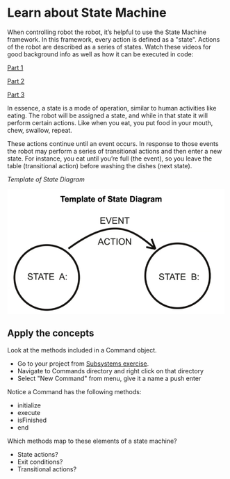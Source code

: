 # Learn about State Machine
When controlling robot the robot, it’s helpful to use the State Machine framework.  In this framework, every action is defined as a "state".  Actions of the robot are described as a series of states.
Watch these videos for good background info as well as how it can be executed in code:

[Part 1](https://youtu.be/Pu7PMN5NGkQ)

[Part 2](https://youtu.be/-J_m-FdO45c)

[Part 3](https://youtu.be/cPgJ8bbBj_o)


In essence, a state is a mode of operation, similar to human activities like eating.  The robot will be assigned a state, and while in that state it will perform certain actions.  Like when you eat, you put food in your mouth, chew, swallow, repeat.

These actions continue until an event occurs.  In response to those events the robot may perform a series of transitional actions and then enter a new state.  For instance, you eat until you’re full (the event), so you leave the table (transitional action) before washing the dishes (next state).

*Template of State Diagram*

<img width="500px" src="https://github.com/cybercat5436/Programming_Basics/blob/main/assets/state_diagram.png"> </img>

## Apply the concepts

Look at the methods included in a Command object. 
- Go to your project from [Subsystems exercise](Subsystems.md). 
- Navigate to Commands directory and right click on that directory
- Select "New Command" from menu, give it a name a push enter

Notice a Command has the following methods:
- initialize
- execute
- isFinished
- end


Which methods map to these elements of a state machine?
- State actions?
- Exit conditions?
- Transitional actions?

